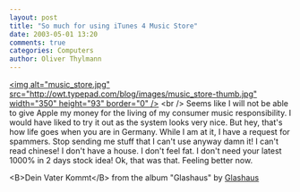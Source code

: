 ```yaml
---
layout: post
title: "So much for using iTunes 4 Music Store"
date: 2003-05-01 13:20
comments: true
categories: Computers
author: Oliver Thylmann
---
```



[&lt;img alt=&quot;music_store.jpg&quot; src=&quot;http://owt.typepad.com/blog/images/music_store-thumb.jpg&quot; width=&quot;350&quot; height=&quot;93&quot; border=&quot;0&quot; /&gt;](http://owt.typepad.com/blog/images/music_store.jpg)
&lt;br /&gt;
Seems like I will not be able to give Apple my money for the living of my consumer music responsibility. I would have liked to try it out as the system looks very nice. But hey, that's how life goes when you are in Germany. While I am at it, I have a request for spammers. Stop sending me stuff that I can't use anyway damn it! I can't read chinese! I don't have a house. I don't feel fat. I don't need your latest 1000% in 2 days stock idea! Ok, that was that. Feeling better now.

&lt;B&gt;Dein Vater Kommt&lt;/B&gt; from the album &quot;Glashaus&quot; by [Glashaus](http://www.google.com/search?q=%22Glashaus%22)



